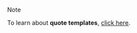 <!-- markdownlint-disable-file MD041 -->
> [!NOTE]
> To learn about **quote templates**, [click here][1].

<!-- Referenced links -->
[1]: ../../../../document/templates/quote/index.md

